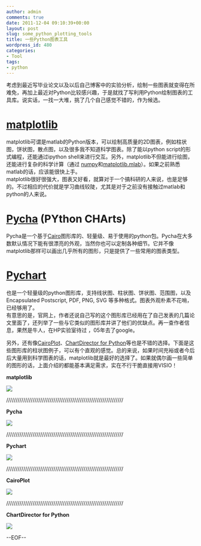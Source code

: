 ```yaml
---
author: admin
comments: true
date: 2011-12-04 09:10:39+00:00
layout: post
slug: some_python_plotting_tools
title: 一些Python图表工具
wordpress_id: 480
categories:
- Tool
tags:
- python
---
```


考虑到最近写毕业论文以及以后自己博客中的实验分析，绘制一些图表就变得在所难免，再加上最近对Python比较感兴趣，于是就找了写利用Python绘制图表的工具库。说实话，一找一大堆，挑了几个自己感觉不错的，作为候选。

 

# [matplotlib](http://matplotlib.sourceforge.net/)

 

matplotlib可谓是matlab的Python版本，可以绘制高质量的2D图表，例如柱状图，饼状图，散点图，以及很多我不知道科学图表。除了能以python script的形式编程，还能通过ipython shell来进行交互。另外，matplotlib不但能进行绘图，还能进行复杂的科学计算（通过 [numpy](http://scipy.org/Numpy_Example_List_With_Doc)和[matplotlib.mlab](http://matplotlib.sourceforge.net/api/mlab_api.html)）。如果之前熟悉matlab的话，应该能很快上手。      
matplotlib很好很强大，图表又好看，就算对于一个搞科研的人来说，也是足够的。不过相应的代价就是学习曲线较陡，尤其是对于之前没有接触过matlab和python的人来说。

 

# [Pycha](https://bitbucket.org/lgs/pycha/wiki/Home) (PYthon CHArts)

 

Pycha是一个基于[Cairo](http://www.cairographics.org/)图形库的、轻量级、易于使用的python包。Pycha在大多数默认情况下能有很漂亮的外观，当然你也可以定制各种细节。它并不像matplotlib那样可以画出几乎所有的图形，只是提供了一些常用的图表类型。

 

# [Pychart](http://home.gna.org/pychart/)

 

也是一个轻量级的python图形库，支持线状图、柱状图、饼状图、范围图，以及Encapsulated Postscript, PDF, PNG, SVG 等多种格式。图表外观朴素不花哨，已经够用了。     
有意思的是，官网上，作者还说自己写的这个图形库已经用在了自己发表的几篇论文里面了，还列举了一些与它类似的图形库并讲了他们的优缺点。再一查作者信息，果然是牛人，在HP实验室待过 ，05年去了google。

 

另外，还有像[CairoPlot](http://linil.wordpress.com/2008/09/16/cairoplot-11/)、[ChartDirector for Python](http://www.advsofteng.com/product.html)等也是不错的选择。下面是这些图形库的柱状图例子，可以有个直观的感觉。总的来说，如果时间充裕或者今后后大量用到科学图表的话，matplotlib就是最好的选择了。如果就偶尔画一些简单的图形的话，上面介绍的都能基本满足需求，实在不行干脆直接用VISIO！

 

**matplotlib**

 

[![](http://www.qxavier.me/wp-content/uploads/2011/12/matplotlib.png)](http://www.qxavier.me/wp-content/uploads/2011/12/matplotlib.png)

 

//////////////////////////////////////////////////////////////

 

**Pycha**

 

[![](http://www.qxavier.me/wp-content/uploads/2011/12/pycha.png)        
](http://www.qxavier.me/wp-content/uploads/2011/12/pycha.png)

 

//////////////////////////////////////////////////////////////

 

**Pychart**

 

[![](http://www.qxavier.me/wp-content/uploads/2011/12/pychart1-1024x350.png)](http://www.qxavier.me/wp-content/uploads/2011/12/pychart1.png)

 

//////////////////////////////////////////////////////////////

 

**CairoPlot**

 

[![](http://www.qxavier.me/wp-content/uploads/2011/12/cairoplot.png)](http://www.qxavier.me/wp-content/uploads/2011/12/cairoplot.png)

 

//////////////////////////////////////////////////////////////

 

**ChartDirector for Python**

 

[![](http://www.qxavier.me/wp-content/uploads/2011/12/ChartDirector.png)](http://www.qxavier.me/wp-content/uploads/2011/12/ChartDirector.png)

 

--EOF--
